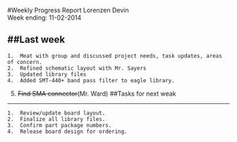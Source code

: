 #Weekly Progress Report
Lorenzen Devin <br>
Week ending: 11-02-2014 <br>

##Last week
----------
	1.	Meat with group and discussed project needs, task updates, areas of concern.
	2.	Refined schematic layout with Mr. Sayers
	3.	Updated library files
	4.	Added SMT-440+ band pass filter to eagle library.
  5.	~~Find SMA connector~~(Mr. Ward)
##Tasks for next weak
---------
	1.	Review/update board layout.
	2.	Finalize all library files.
	3.	Confirm part package numbers.
	4.	Release board design for ordering.
